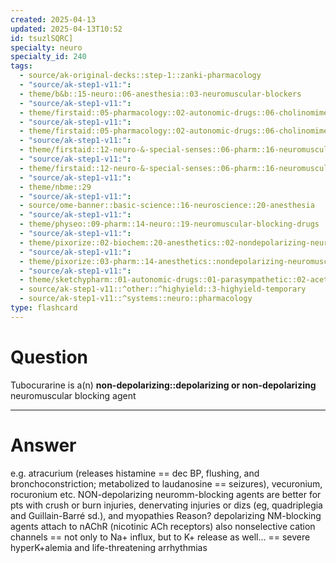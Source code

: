 ```yaml
---
created: 2025-04-13
updated: 2025-04-13T10:52
id: tsuzlSQRC]
specialty: neuro
specialty_id: 240
tags:
  - source/ak-original-decks::step-1::zanki-pharmacology
  - "source/ak-step1-v11:": 
  - theme/b&b::15-neuro::06-anesthesia::03-neuromuscular-blockers
  - "source/ak-step1-v11:": 
  - theme/firstaid::05-pharmacology::02-autonomic-drugs::06-cholinomimetic-agents::indirect-agonists::neuromuscular-junction-blockage
  - "source/ak-step1-v11:": 
  - theme/firstaid::05-pharmacology::02-autonomic-drugs::06-cholinomimetic-agents::indirect-agonists::neuromuscular-junction-blockage::nondepolarizing
  - "source/ak-step1-v11:": 
  - theme/firstaid::12-neuro-&-special-senses::06-pharm::16-neuromuscular-blocking-drugs
  - "source/ak-step1-v11:": 
  - theme/firstaid::12-neuro-&-special-senses::06-pharm::16-neuromuscular-blocking-drugs::nondepolarizing
  - "source/ak-step1-v11:": 
  - theme/nbme::29
  - "source/ak-step1-v11:": 
  - source/ome-banner::basic-science::16-neuroscience::20-anesthesia
  - "source/ak-step1-v11:": 
  - theme/physeo::09-pharm::14-neuro::19-neuromuscular-blocking-drugs
  - "source/ak-step1-v11:": 
  - theme/pixorize::02-biochem::20-anesthetics::02-nondepolarizing-neuromuscular-blocking-drugs
  - "source/ak-step1-v11:": 
  - theme/pixorize::03-pharm::14-anesthetics::nondepolarizing-neuromuscular-blocking-drugs
  - "source/ak-step1-v11:": 
  - theme/sketchypharm::01-autonomic-drugs::01-parasympathetic::02-acetylcholinesterase-inhibitors
  - source/ak-step1-v11::^other::^highyield::3-highyield-temporary
  - source/ak-step1-v11::^systems::neuro::pharmacology
type: flashcard
---
```


# Question
Tubocurarine is a(n) **non-depolarizing::depolarizing or non-depolarizing** neuromuscular blocking agent

---

# Answer
e.g. atracurium (releases histamine == dec BP, flushing, and bronchoconstriction; metabolized to laudanosine == seizures), vecuronium, rocuronium etc.    NON-depolarizing neuromm-blocking agents are better for pts with crush or burn injuries, denervating injuries or dizs (eg, quadriplegia and Guillain-Barré sd.), and myopathies   Reason? depolarizing NM-blocking agents attach to nAChR (nicotinic ACh receptors) also nonselective cation channels == not only to Na+ influx, but to K+ release as well... == severe hyperK+alemia and life-threatening arrhythmias